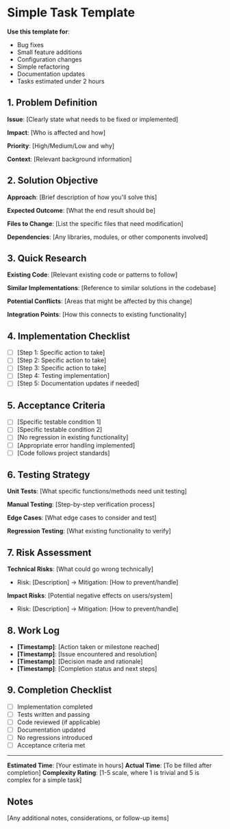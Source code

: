 # Simple Task Template

**Use this template for**:
- Bug fixes
- Small feature additions
- Configuration changes
- Simple refactoring
- Documentation updates
- Tasks estimated under 2 hours

## 1. Problem Definition
**Issue**: [Clearly state what needs to be fixed or implemented]

**Impact**: [Who is affected and how]

**Priority**: [High/Medium/Low and why]

**Context**: [Relevant background information]

## 2. Solution Objective
**Approach**: [Brief description of how you'll solve this]

**Expected Outcome**: [What the end result should be]

**Files to Change**: [List the specific files that need modification]

**Dependencies**: [Any libraries, modules, or other components involved]

## 3. Quick Research
**Existing Code**: [Relevant existing code or patterns to follow]

**Similar Implementations**: [Reference to similar solutions in the codebase]

**Potential Conflicts**: [Areas that might be affected by this change]

**Integration Points**: [How this connects to existing functionality]

## 4. Implementation Checklist
- [ ] [Step 1: Specific action to take]
- [ ] [Step 2: Specific action to take]
- [ ] [Step 3: Specific action to take]
- [ ] [Step 4: Testing implementation]
- [ ] [Step 5: Documentation updates if needed]

## 5. Acceptance Criteria
- [ ] [Specific testable condition 1]
- [ ] [Specific testable condition 2]
- [ ] [No regression in existing functionality]
- [ ] [Appropriate error handling implemented]
- [ ] [Code follows project standards]

## 6. Testing Strategy
**Unit Tests**: [What specific functions/methods need unit testing]

**Manual Testing**: [Step-by-step verification process]

**Edge Cases**: [What edge cases to consider and test]

**Regression Testing**: [What existing functionality to verify]

## 7. Risk Assessment
**Technical Risks**: [What could go wrong technically]
- Risk: [Description] → Mitigation: [How to prevent/handle]

**Impact Risks**: [Potential negative effects on users/system]
- Risk: [Description] → Mitigation: [How to prevent/handle]

## 8. Work Log
<!-- AI assistant fills this during implementation -->
- **[Timestamp]**: [Action taken or milestone reached]
- **[Timestamp]**: [Issue encountered and resolution]
- **[Timestamp]**: [Decision made and rationale]
- **[Timestamp]**: [Completion status and next steps]

## 9. Completion Checklist
- [ ] Implementation completed
- [ ] Tests written and passing
- [ ] Code reviewed (if applicable)
- [ ] Documentation updated
- [ ] No regressions introduced
- [ ] Acceptance criteria met

---

**Estimated Time**: [Your estimate in hours]
**Actual Time**: [To be filled after completion]
**Complexity Rating**: [1-5 scale, where 1 is trivial and 5 is complex for a simple task]

## Notes
[Any additional notes, considerations, or follow-up items]
